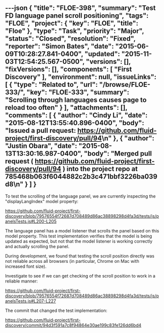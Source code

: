 ---json
{
  "title": "FLOE-398",
  "summary": "Test FD language panel scroll positioning",
  "tags": "FLOE",
  "project": {
    "key": "FLOE",
    "title": "Floe"
  },
  "type": "Task",
  "priority": "Major",
  "status": "Closed",
  "resolution": "Fixed",
  "reporter": "Simon Bates",
  "date": "2015-06-09T10:28:27.841-0400",
  "updated": "2015-11-03T12:54:25.567-0500",
  "versions": [],
  "fixVersions": [],
  "components": [
    "First Discovery"
  ],
  "environment": null,
  "issueLinks": [
    {
      "type": "Related to",
      "url": "/browse/FLOE-333/",
      "key": "FLOE-333",
      "summary": "Scrolling through languages causes page to reload too often"
    }
  ],
  "attachments": [],
  "comments": [
    {
      "author": "Cindy Li",
      "date": "2015-08-12T13:55:40.896-0400",
      "body": "Issued a pull request: <https://github.com/fluid-project/first-discovery/pull/94>\n"
    },
    {
      "author": "Justin Obara",
      "date": "2015-08-13T13:30:16.987-0400",
      "body": "Merged pull request ( <https://github.com/fluid-project/first-discovery/pull/94> ) into the project repo at 785468b063f6044882c2b3c471bbf3226ba039d8\n"
    }
  ]
}
---
To test the scrolling of the language panel, we are currently inspecting the "displayLangIndex" model property:

<https://github.com/fluid-project/first-discovery/blob/79576554f72687d708489d86ac38898298d4fa3d/tests/js/panelsTests.js#L200-L205>

The language panel has a model listener that scrolls the panel based on this model property. This test implementation verifies that the model is being updated as expected, but not that the model listener is working correctly and actually scrolling the panel.

During development, we found that testing the scroll position directly was not reliable across all browsers (in particular, Chrome on Mac with increased font size).

Investigate to see if we can get checking of the scroll position to work in a reliable manner:

<https://github.com/fluid-project/first-discovery/blob/79576554f72687d708489d86ac38898298d4fa3d/tests/js/panelsTests.js#L207-L227>

The commit that changed the test implementation:

<https://github.com/fluid-project/first-discovery/commit/94d3f591a7c8f94864e30ae199c83fe126dd6bd4>

        